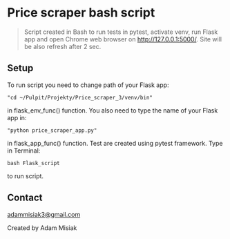 # Price scraper bash script

>Script created in Bash to run tests in pytest, activate venv, run Flask app and open Chrome web browser on http://127.0.0.1:5000/. Site will be also refresh after 2 sec.


## Setup
To run script you need to change path of your Flask app:
```
"cd ~/Pulpit/Projekty/Price_scraper_3/venv/bin"
```
in flask_env_func() function. You also need to type the name of your Flask app in:
```
"python price_scraper_app.py"
```
in flask_app_func() function. Test are created using pytest framework. Type in Terminal:
```
bash Flask_script
```
to run script.


## Contact
adammisiak3@gmail.com

Created by Adam Misiak
